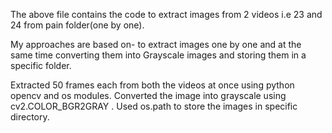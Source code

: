 The above file contains the code to extract images from 2 videos i.e 23 and 24 from pain folder(one by one).

My approaches are based on- to extract images one by one and at the same time converting them into Grayscale images and storing them in a specific folder.

Extracted 50 frames each from both the videos at once using python opencv and os modules.
Converted the image into grayscale using cv2.COLOR_BGR2GRAY . Used os.path to store the images in specific directory.